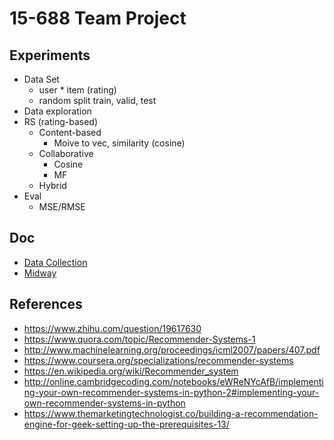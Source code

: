 # 15-688 Team Project

## Experiments
* Data Set
    * user * item (rating)
    * random split train, valid, test
* Data exploration
* RS (rating-based)
    * Content-based
        * Moive to vec, similarity (cosine)
    * Collaborative
        * Cosine
        * MF
    * Hybrid
* Eval
    * MSE/RMSE

## Doc
* [Data Collection](doc/DataCollection.md)
* [Midway](doc/midway.md)

## References
* https://www.zhihu.com/question/19617630
* https://www.quora.com/topic/Recommender-Systems-1
* http://www.machinelearning.org/proceedings/icml2007/papers/407.pdf
* https://www.coursera.org/specializations/recommender-systems
* https://en.wikipedia.org/wiki/Recommender_system
* http://online.cambridgecoding.com/notebooks/eWReNYcAfB/implementing-your-own-recommender-systems-in-python-2#implementing-your-own-recommender-systems-in-python
* https://www.themarketingtechnologist.co/building-a-recommendation-engine-for-geek-setting-up-the-prerequisites-13/